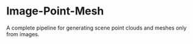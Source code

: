 # Image-Point-Mesh
A complete pipeline for generating scene point clouds and meshes only from images.
